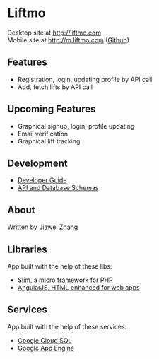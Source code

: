 # Liftmo

Desktop site at http://liftmo.com 
<br/>
Mobile site at http://m.liftmo.com ([Github](https://github.com/jiaweizhang/m.liftmo.com))

## Features

* Registration, login, updating profile by API call
* Add, fetch lifts by API call

## Upcoming Features

* Graphical signup, login, profile updating
* Email verification
* Graphical lift tracking

## Development

* [Developer Guide](http://liftmo.com/dev)
* [API and Database Schemas](http://liftmo.com/api)

## About

Written by [Jiawei Zhang](https://github.com/jiaweizhang)

## Libraries

App built with the help of these libs:

* [Slim, a micro framework for PHP](http://www.slimframework.com/)
* [AngularJS, HTML enhanced for web apps](https://angularjs.org/)

## Services

App built with the help of these services:

* [Google Cloud SQL](https://cloud.google.com/sql/)
* [Google App Engine](https://cloud.google.com/appengine/)